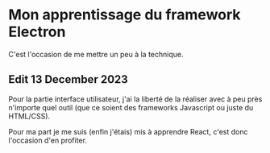 # Mon apprentissage du framework Electron

C'est l'occasion de me mettre un peu à la technique.

## Edit 13 December 2023

Pour la partie interface utilisateur, j'ai la liberté de la réaliser avec à peu près n'importe quel outil (que ce soient des frameworks Javascript ou juste du HTML/CSS).

Pour ma part je me suis (enfin j'étais) mis à apprendre React, c'est donc l'occasion d'en profiter.
